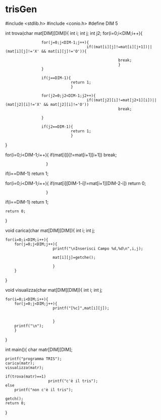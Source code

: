 trisGen
=======
#include <stdlib.h>
#include <conio.h>
#define DIM 5

int trova(char mat[DIM][DIM]){
 int i;
 int j;
 int j2;
 for(i=0;i<DIM;i++){
 
                    for(j=0;j<DIM-1;j++){
                                        if((mat[i][j]!=mat[i][j+1])||(mat[i][j]!='X' && mat[i][j]!='O')){
                                                       
                                                      break; 
                                                      }                    
                    }
                    
                    if(j==DIM-1){
                                 return 1;
                                 } 
                               
                    for(j2=0;j2<DIM-1;j2++){
                                        if((mat[j2][i]!=mat[j2+1][i])||(mat[j2][i]!='X' && mat[j2][i]!='O'))
                                                      break;  
                                               
                    }
                    
                    if(j2==DIM-1){
                                 return 1;
                                 } 
                                 
                    
 }
 
      
 for(i=0;i<DIM-1;i++){
                      if(mat[i][i]!=mat[i+1][i+1]) break;
                                                   
                                                   
                      }
 if(i==DIM-1) return 1;
 
 for(i=0;i<DIM-1;i++){
                      if(mat[i][DIM-1-i]!=mat[i+1][DIM-2-i]) return 0;
                                                   
                                                   
                      }
 if(i==DIM-1) return 1;
 
 
 
     
    
    
    return 0;
    
}

void carica(char mat[DIM][DIM]){
    int i;
    int j;
    
    for(i=0;i<DIM;i++){
        for(j=0;j<DIM;j++){
                         printf("\nInserisci Campo %d,%d\n",i,j);
                         
                         mat[i][j]=getche();
                         
                         }   
        }
    
}

void visualizza(char mat[DIM][DIM]){
    int i;
    int j;
    
    for(i=0;i<DIM;i++){
        for(j=0;j<DIM;j++){
                         printf("[%c]",mat[i][j]);
                         
                         
                         }   
        printf("\n");
        }
    
}

int main(){
    char matr[DIM][DIM];
    
    printf("programma TRIS");
    carica(matr);
    visualizza(matr);
    
    if(trova(matr)==1)
                       printf("c'è il tris");
    else
        printf("non c'è il tris");
        
    getch();
    return 0;
    
       
    
    
}
